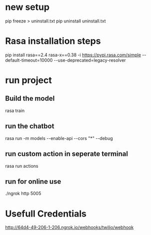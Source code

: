 # new setup
pip freeze > uninstall.txt
pip uninstall uninstall.txt

# Rasa installation steps
pip install rasa==2.4 rasa-x==0.38 -i https://pypi.rasa.com/simple --default-timeout=10000 --use-deprecated=legacy-resolver

# run project

## Build the model
rasa train

## run the chatbot 
rasa run -m models --enable-api --cors "*" --debug

## run custom action in seperate terminal 
rasa run actions

## run for online use
./ngrok http 5005

# Usefull Credentials

http://64d4-49-206-1-206.ngrok.io/webhooks/twilio/webhook


